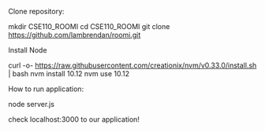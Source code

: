 Clone repository:

mkdir CSE110_ROOMI
cd CSE110_ROOMI
git clone https://github.com/lambrendan/roomi.git

Install Node

curl -o- https://raw.githubusercontent.com/creationix/nvm/v0.33.0/install.sh | bash
nvm install 10.12
nvm use 10.12


How to run application:

node server.js

check localhost:3000 to our application!
